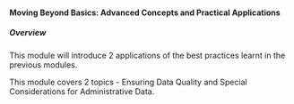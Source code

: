 <h4>Moving Beyond Basics: Advanced Concepts and Practical Applications</h4>
<h5>Overview</h5>
This module will introduce 2 applications of the best practices learnt in the previous modules.

This module covers 2 topics - Ensuring Data Quality and Special Considerations for Administrative Data.